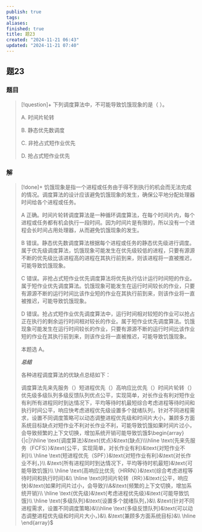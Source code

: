 ```yaml
---
publish: true
tags: 
aliases: 
finished: true
title: 题23
created: "2024-11-21 06:43"
updated: "2024-11-21 07:40"
---
```

## 题23
### 题目
> [!question]+
> 下列调度算法中，不可能导致饥饿现象的是（ ）。
> 
> A. 时间片轮转
> 
> B. 静态优先数调度
> 
> C. 非抢占式短作业优先
> 
> D. 抢占式短作业优先
### 解
> [!done]+
> 饥饿现象是指一个进程或任务由于得不到执行的机会而无法完成的情况。调度算法的设计应该避免饥饿现象的发生，确保公平地分配处理器时间给各个进程或任务。
> 
> A 正确。时间片轮转调度算法是一种循环调度算法，在每个时间片内，每个进程或任务都有机会执行一段时间。因为时间片是有限的，所以没有一个进程会长时间占用处理器，从而避免饥饿现象的发生。
> 
> B 错误。静态优先数调度算法根据每个进程或任务的静态优先级进行调度。属于优先级调度算法，饥饿现象可能发生在优先级较低的进程，只要有源源不断的优先级比该进程高的进程在其执行前到来，则该进程将一直被推迟，可能导致饥饿现象。
> 
> C 错误。非抢占式短作业优先调度算法将优先执行估计运行时间短的作业。属于短作业优先调度算法。饥饿现象可能发生在运行时间较长的作业，只要有源源不断的运行时间比该作业短的作业在其执行前到来，则该作业将一直被推迟，可能导致饥饿现象。
> 
> D 错误。抢占式短作业优先调度算法中，运行时间相对较短的作业可以抢占正在执行的剩余运行时间相对较长的作业。属于短作业优先调度算法。饥饿现象可能发生在运行时间较长的作业，只要有源源不断的运行时间比该作业短的作业在其执行前到来，则该作业将一直被推迟，可能导致饥饿现象。
> 
> 本题选 A。
> 
> **_总结_**
> 
> 各种进程调度算法的优缺点总结如下：
> 
> 调度算法先来先服务（）短进程优先（）高响应比优先（）时间片轮转（）优先级多级队列多级反馈队列优点公平，实现简单，对长作业有利对短作业有利所有进程同时到达情况下，平均等待时机最短综合考虑进程等待时间和执行时间公平，响应快考虑进程优先级设置多个就绪队列，针对不同进程需求，设置不同调度策略可以动态调整进程优先级和时间片大小，兼顾多方面系统目标缺点对短作业不利对长作业不利，可能导致饥饿如果时间片过小，会导致频繁的上下文切换，增加系统开销可能导致饥饿$\begin{array}{|c|}\hline \text{调度算法}&\text{优点}&\text{缺点}\\\hline \text{先来先服务（FCFS）}&\text{公平，实现简单，对长作业有利}&\text{对短作业不利}\\ \hline \text{短进程优先（SPF）}&\text{对短作业有利}&\text{对长作业不利，}\\ &\text{所有进程同时到达情况下，平均等待时机最短}&\text{可能导致饥饿}\\ \hline \text{高响应比优先（HRRN）}&\text{综合考虑进程等待时间和执行时间}&\\ \hline \text{时间片轮转（RR）}&\text{公平，响应快}&\text{如果时间片过小，会导致}\\&&\text{频繁的上下文切换，增加系统开销}\\ \hline \text{优先级}&\text{考虑进程优先级}&\text{可能导致饥饿}\\ \hline \text{多级队列}&\text{设置多个就绪队列，}&\\ &\text{针对不同进程需求，设置不同调度策略}&\\\hline \text{多级反馈队列}&\text{可以动态调整进程优先级和时间片大小，}&\\ &\text{兼顾多方面系统目标}&\\ \hline \end{array}$